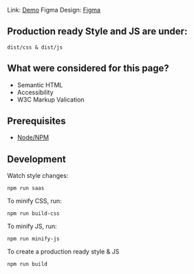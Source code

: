 Link: [Demo](https://bhargavbhandari90.github.io/frontendworks/bhargav-bhandari-fe/)
Figma Design: [Figma](https://www.figma.com/design/xMcM9KKzzdQY6wyA3VIdBh/WPForms---Developer-Build-Test?node-id=0-1&p=f&t=vlPLrRgAVt9rRHdm-0)

## Production ready Style and JS are under:

	dist/css & dist/js

## What were considered for this page?

- Semantic HTML
- Accessibility
- W3C Markup Valication

## Prerequisites
- [Node/NPM](https://nodejs.org/en/download/)

## Development

Watch style changes:

	npm run saas

To minify CSS, run:

	npm run build-css

To minify JS, run:

	npm run minify-js

To create a production ready style & JS

	npm run build
